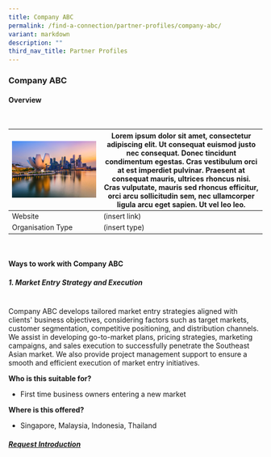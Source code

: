 ```yaml
---
title: Company ABC
permalink: /find-a-connection/partner-profiles/company-abc/
variant: markdown
description: ""
third_nav_title: Partner Profiles
---
```

### Company ABC
#### Overview
<br>

| ![](/images/edb%20virtual%20background_10_preview.jpg) | Lorem ipsum dolor sit amet, consectetur adipiscing elit. Ut consequat euismod justo nec consequat. Donec tincidunt condimentum egestas. Cras vestibulum orci at est imperdiet pulvinar. Praesent at consequat mauris, ultrices rhoncus nisi. Cras vulputate, mauris sed rhoncus efficitur, orci arcu sollicitudin sem, nec ullamcorper ligula arcu eget sapien. Ut vel leo leo. | 
| -------- | -------- | 
| Website |  (insert link)
| Organisation Type| (insert type)|

<br>

#### Ways to work with Company ABC
##### 1. Market Entry Strategy and Execution
<br>
Company ABC develops tailored market entry strategies aligned with clients' business objectives, considering factors such as target markets, customer segmentation, competitive positioning, and distribution channels.  
We assist in developing go-to-market plans, pricing strategies, marketing campaigns, and sales execution to successfully penetrate the Southeast Asian market.  
We also provide project management support to ensure a smooth and efficient execution of market entry initiatives.

**Who is this suitable for?** 
* First time business owners entering a new market

**Where is this offered?** 
* Singapore, Malaysia, Indonesia, Thailand

##### [Request Introduction](https://form.gov.sg/6530993c6043620012ab94c1?6530a25523d653001217d3a6=ASTAR%20Bioprocessing%20Institute)